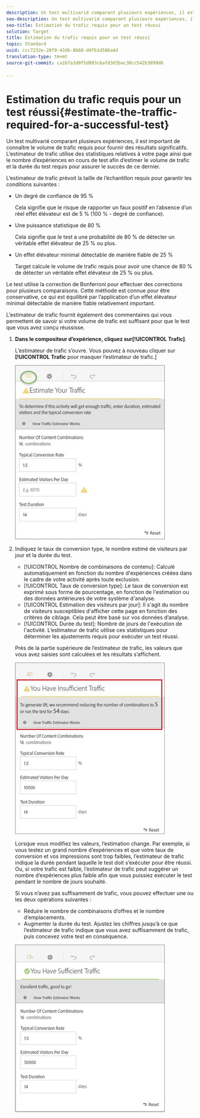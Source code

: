 ```yaml
---
description: Un test multivarié comparant plusieurs expériences, il est important de connaître le volume de trafic requis pour fournir des résultats significatifs. L’estimateur de trafic utilise des statistiques relatives à votre page ainsi que le nombre d’expériences en cours de test afin d’estimer le volume de trafic et la durée du test requis pour assurer le succès de ce dernier.
seo-description: Un test multivarié comparant plusieurs expériences, il est important de connaître le volume de trafic requis pour fournir des résultats significatifs. L’estimateur de trafic utilise des statistiques relatives à votre page ainsi que le nombre d’expériences en cours de test afin d’estimer le volume de trafic et la durée du test requis pour assurer le succès de ce dernier.
seo-title: Estimation du trafic requis pour un test réussi
solution: Target
title: Estimation du trafic requis pour un test réussi
topic: Standard
uuid: ccc7232e-20f9-43db-8b68-d4fb1d586a4d
translation-type: tm+mt
source-git-commit: ca1b7a3d0f5d093cbafd3d3bac30cc542b3099d6

---
```



# Estimation du trafic requis pour un test réussi{#estimate-the-traffic-required-for-a-successful-test}

Un test multivarié comparant plusieurs expériences, il est important de connaître le volume de trafic requis pour fournir des résultats significatifs. L’estimateur de trafic utilise des statistiques relatives à votre page ainsi que le nombre d’expériences en cours de test afin d’estimer le volume de trafic et la durée du test requis pour assurer le succès de ce dernier.

L’estimateur de trafic prévoit la taille de l’échantillon requis pour garantir les conditions suivantes :

* Un degré de confiance de 95 %

   Cela signifie que le risque de rapporter un faux positif en l’absence d’un réel effet élévateur est de 5 % (100 % - degré de confiance).
* Une puissance statistique de 80 %

   Cela signifie que le test a une probabilité de 80 % de détecter un véritable effet élévateur de 25 % ou plus.
* Un effet élévateur minimal détectable de manière fiable de 25 %

   Target calcule le volume de trafic requis pour avoir une chance de 80 % de détecter un véritable effet élévateur de 25 % ou plus.

Le test utilise la correction de Bonferroni pour effectuer des corrections pour plusieurs comparaisons. Cette méthode est connue pour être conservative, ce qui est équilibré par l’application d’un effet élévateur minimal détectable de manière fiable relativement important.

L’estimateur de trafic fournit également des commentaires qui vous permettent de savoir si votre volume de trafic est suffisant pour que le test que vous avez conçu réussisse.

1. **Dans le compositeur d’expérience, cliquez sur[!UICONTROL Trafic]**.

   L’estimateur de trafic s’ouvre. Vous pouvez à nouveau cliquer sur **[!UICONTROL Trafic** pour masquer l’estimateur de trafic.]

   ![](assets/estimatorempty.png)

1. Indiquez le taux de conversion type, le nombre estimé de visiteurs par jour et la durée du test.

   * [!UICONTROL Nombre de combinaisons de contenu]: Calculé automatiquement en fonction du nombre d&#39;expériences créées dans le cadre de votre activité après toute exclusion.
   * [!UICONTROL Taux de conversion type]: Le taux de conversion est exprimé sous forme de pourcentage, en fonction de l&#39;estimation ou des données antérieures de votre système d&#39;analyse.
   * [!UICONTROL Estimation des visiteurs par jour]: Il s&#39;agit du nombre de visiteurs susceptibles d&#39;afficher cette page en fonction des critères de ciblage. Cela peut être basé sur vos données d’analyse.
   * [!UICONTROL Durée du test]: Nombre de jours de l&#39;exécution de l&#39;activité.
   L’estimateur de trafic utilise ces statistiques pour déterminer les ajustements requis pour exécuter un test réussi.

   Près de la partie supérieure de l’estimateur de trafic, les valeurs que vous avez saisies sont calculées et les résultats s’affichent.

   ![](assets/estimatorinsufficient.png)

   Lorsque vous modifiez les valeurs, l’estimation change. Par exemple, si vous testez un grand nombre d’expériences et que votre taux de conversion et vos impressions sont trop faibles, l’estimateur de trafic indique la durée pendant laquelle le test doit s’exécuter pour être réussi. Ou, si votre trafic est faible, l’estimateur de trafic peut suggérer un nombre d’expériences plus faible afin que vous puissiez exécuter le test pendant le nombre de jours souhaité.

   Si vous n’avez pas suffisamment de trafic, vous pouvez effectuer une ou les deux opérations suivantes :

   * Réduire le nombre de combinaisons d’offres et le nombre d’emplacements.
   * Augmenter la durée du test.
   Ajustez les chiffres jusqu’à ce que l’estimateur de trafic indique que vous avez suffisamment de trafic, puis concevez votre test en conséquence.

   ![](assets/estimatorok.png)

